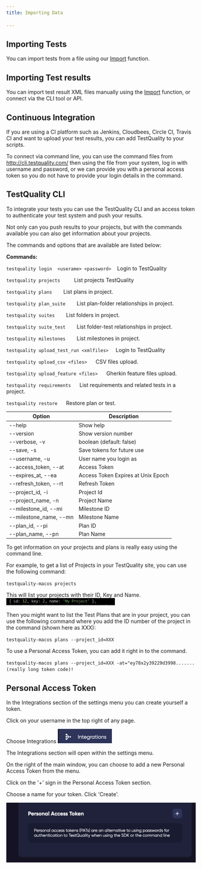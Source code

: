 ```yaml
---
title: Importing Data

---
```

## Importing Tests

You can import tests from a file using our [Import](importing) function.

## Importing Test results
You can import test result XML files manually using the [Import](importing) function, or connect via the CLI tool or API.

## Continuous Integration

If you are using a CI platform such as Jenkins, Cloudbees, Circle CI, Travis CI and want to upload your test results, you can add TestQuality to your scripts.

To connect via command line, you can use the command files from http://cli.testquality.com/ then using the file from your system, log in with username and password, or we can provide you with a personal access token so you do not have to provide your login details in the command.



## TestQuality CLI

To integrate your tests you can use the TestQuality CLI and an access token to authenticate your test system and push your results.

Not only can you push results to your projects, but with the commands available you can also get information about your projects.

The commands and options that are available are listed below:

**Commands:**

`testquality login  <userame> <password>`  &nbsp;&nbsp; Login to TestQuality

`testquality projects   `                 &nbsp;&nbsp; List projects TestQuality

`testquality plans  `                     &nbsp;&nbsp; List plans in project.

`testquality plan_suite  `                     &nbsp;&nbsp; List plan-folder relationships in project.

`testquality suites  `               &nbsp;&nbsp;  List folders in project.

`testquality suite_test  `               &nbsp;&nbsp;  List folder-test relationships in project.

`testquality milestones  `               &nbsp;&nbsp;  List milestones in project.

`testquality upload_test_run <xmlfiles> `&nbsp;&nbsp;  Login to TestQuality

`testquality upload_csv <files> `                  &nbsp;&nbsp;   CSV files upload.

`testquality upload_feature <files> `                  &nbsp;&nbsp;   Gherkin feature files upload.

`testquality requirements `                  &nbsp;&nbsp;   List requirements and related tests in a project.

`testquality restore `                  &nbsp;&nbsp;   Restore plan or test.

|   Option    	|Description     	|
|---	|---	|
|--help   	|Show help     	|
|--version   	|Show version number     	|
|--verbose, -v   	|boolean (default: false)   	|
|--save, -s   	|Save tokens for future use   	|
|--username, -u   	|User name you login as   	|
|--access_token, --at   	|Access Token   	|
|--expires_at, --ea   	|Access Token Expires at Unix Epoch   	|
|--refresh_token, --rt   	|Refresh Token   	|
|--project_id, -i   	|Project Id   	|
|--project_name, -n   	|Project Name   	|
|--milestone_id, --mi   	|Milestone ID   	|
|--milestone_name, --mn   	|Milestone Name   	|
|--plan_id, --pi   	|Plan ID   	|
|--plan_name, --pn   	|Plan Name   	|



To get information on your projects and plans is really easy using the command line. 

For example, to get a list of Projects in your TestQuality site, you can use the following command:

`testquality-macos projects`

This will list your projects with their ID, Key and Name. ![img.png](img.png)

Then you might want to list the Test Plans that are in your project, you can use the following command where you add the ID number of the project in the command (shown here as XXX):

`testquality-macos plans --project_id=XXX`

To use a Personal Access Token, you can add it right in to the command. 

`testquality-macos plans --project_id=XXX -at="ey78x2y39229d3998....... (really long token code)!`


## Personal Access Token
In the Integrations section of the settings menu you can create yourself a token.

Click on your username in the top right of any page.

Choose Integrations ![img_3.png](img_3.png)

The Integrations section will open within the settings menu.

On the right of the main window, you can choose to add a new Personal Access Token from the menu.

Click on the '+' sign in the Personal Access Token section.

Choose a name for your token. Click 'Create'.

![img_1.png](img_1.png)